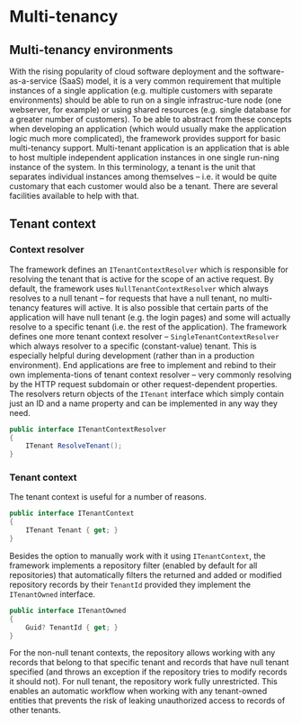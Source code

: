 # Multi-tenancy

## Multi-tenancy environments

With the rising popularity of cloud software deployment and the software-as-a-service \(SaaS\) model, it is a very common requirement that multiple instances of a single application \(e.g. multiple customers with separate environments\) should be able to run on a single infrastruc-ture node \(one webserver, for example\) or using shared resources \(e.g. single database for a greater number of customers\). To be able to abstract from these concepts when developing an application \(which would usually make the application logic much more complicated\), the framework provides support for basic multi-tenancy support. Multi-tenant application is an application that is able to host multiple independent application instances in one single run-ning instance of the system. In this terminology, a tenant is the unit that separates individual instances among themselves – i.e. it would be quite customary that each customer would also be a tenant. There are several facilities available to help with that.

## Tenant context

### Context resolver

The framework defines an `ITenantContextResolver` which is responsible for resolving the tenant that is active for the scope of an active request. By default, the framework uses `NullTenantContextResolver` which always resolves to a null tenant – for requests that have a null tenant, no multi-tenancy features will active. It is also possible that certain parts of the application will have null tenant \(e.g. the login pages\) and some will actually resolve to a specific tenant \(i.e. the rest of the application\). The framework defines one more tenant context resolver – `SingleTenantContextResolver` which always resolver to a specific \(constant-value\) tenant. This is especially helpful during development \(rather than in a production environment\). End applications are free to implement and rebind to their own implementa-tions of tenant context resolver – very commonly resolving by the HTTP request subdomain or other request-dependent properties. The resolvers return objects of the `ITenant` interface which simply contain just an ID and a name property and can be implemented in any way they need.

```csharp
public interface ITenantContextResolver
{
    ITenant ResolveTenant();
}
```

### Tenant context

The tenant context is useful for a number of reasons.

```csharp
public interface ITenantContext
{
    ITenant Tenant { get; }
}
```

Besides the option to manually work with it using `ITenantContext`, the framework implements a repository filter \(enabled by default for all repositories\) that automatically filters the returned and added or modified repository records by their `TenantId` provided they implement the `ITenantOwned` interface. 

```csharp
public interface ITenantOwned
{
    Guid? TenantId { get; }
}
```

For the non-null tenant contexts, the repository allows working with any records that belong to that specific tenant and records that have null tenant specified \(and throws an exception if the repository tries to modify records it should not\). For null tenant, the repository work fully unrestricted. This enables an automatic workflow when working with any tenant-owned entities that prevents the risk of leaking unauthorized access to records of other tenants.

